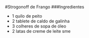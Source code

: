 #Strogonoff de Frango
###Ingredientes
 - 1 quilo de peito
 - 2 tablete de caldo de galinha
 - 3 colheres de sopa de óleo
 - 2 latas de creme de leite sme